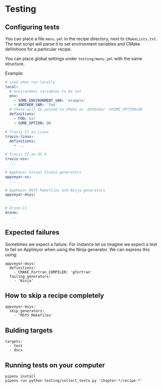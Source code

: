 # Testing


## Configuring tests

You can place a file `menu.yml` in the recipe directory, next to `CMakeLists.txt`.
The test script will parse it to set environment variables and CMake definitions for a particular recipe.

You can place global settings under `testing/menu.yml` with the same structure.

Example:
```yaml
# used when run locally
local:
  # environment variables to be set
  env:
    - SOME_ENVIRONMENT_VAR: 'example'
    - ANOTHER_VAR: 'foo'
  # these will be passed to CMake as -DFOO=bar -DSOME_OPTION=ON
  definitions:
    - FOO: bar
    - SOME_OPTION: ON

# Travis CI on Linux
travis-linux:
  definitions:
    - ...

# Travis CI on OS X
travis-osx:
  ...

# AppVeyor Visual Studio generators
appveyor-vs:
  ...

# AppVeyor MSYS Makefiles and Ninja generators
appveyor-msys:
  ...

# Drone CI
drone:
  ...
```


## Expected failures

Sometimes we expect a failure. For instance let us imagine we expect
a test to fail on AppVeyor when using the Ninja generator. We can express this using:

```
appveyor-msys:
  definitions:
    - CMAKE_Fortran_COMPILER: 'gfortran'
  failing_generators:
    - 'Ninja'
```


## How to skip a recipe completely

```
appveyor-msys:
  skip_generators:
    - 'MSYS Makefiles'
```


## Bulding targets

```
targets:
  - test
  - docs
```


## Running tests on your computer

```shell
pipenv install
pipenv run python testing/collect_tests.py 'chapter-*/recipe-*'
```
